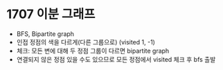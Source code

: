 # 1707 이분 그래프

- BFS, Bipartite graph
- 인접 정점의 색을 다르게(다른 그룹으로) (visited 1, -1) 
- 체크: 모든 변에 대해 두 정점 그룹이 다르면 bipartite graph
- 연결되지 않은 정점 있을 수도 있으므로 모든 정점에서 visited 체크 후 bfs 출발
